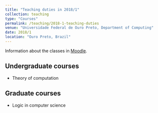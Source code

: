 ```yaml
---
title: "Teaching duties in 2018/1"
collection: teaching
type: "Courses"
permalink: /teaching/2018-1-teaching-duties
venue: "Universidade Federal de Ouro Preto, Department of Computing"
date: 2018/1
location: "Ouro Preto, Brazil"
---
```


Information about the classes in [Moodle](http://www.moodlepresencial.ufop.br/login/index.php).


Undergraduate courses
---------------------

* Theory of computation

Graduate courses
----------------

* Logic in computer science



